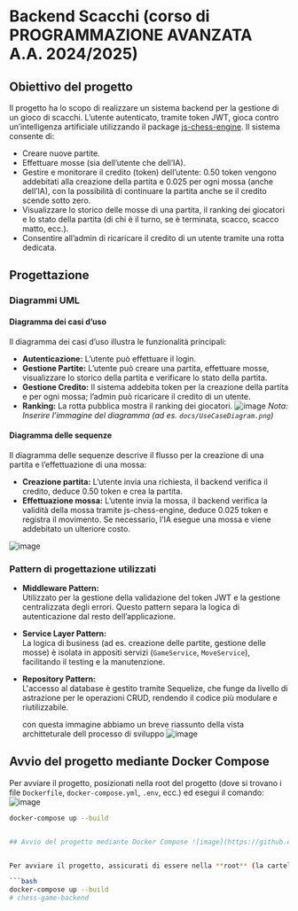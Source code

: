 # Backend Scacchi (corso di PROGRAMMAZIONE AVANZATA A.A. 2024/2025)

## Obiettivo del progetto

Il progetto ha lo scopo di realizzare un sistema backend per la gestione di un gioco di scacchi. L’utente autenticato, tramite token JWT, gioca contro un’intelligenza artificiale utilizzando il package [js-chess-engine](https://www.npmjs.com/package/js-chess-engine). Il sistema consente di:
- Creare nuove partite.
- Effettuare mosse (sia dell’utente che dell’IA).
- Gestire e monitorare il credito (token) dell’utente: 0.50 token vengono addebitati alla creazione della partita e 0.025 per ogni mossa (anche dell’IA), con la possibilità di continuare la partita anche se il credito scende sotto zero.
- Visualizzare lo storico delle mosse di una partita, il ranking dei giocatori e lo stato della partita (di chi è il turno, se è terminata, scacco, scacco matto, ecc.).
- Consentire all’admin di ricaricare il credito di un utente tramite una rotta dedicata.

## Progettazione

### Diagrammi UML

#### Diagramma dei casi d’uso
Il diagramma dei casi d’uso illustra le funzionalità principali:
- **Autenticazione:** L’utente può effettuare il login.
- **Gestione Partite:** L’utente può creare una partita, effettuare mosse, visualizzare lo storico della partita e verificare lo stato della partita.
- **Gestione Credito:** Il sistema addebita token per la creazione della partita e per ogni mossa; l’admin può ricaricare il credito di un utente.
- **Ranking:** La rotta pubblica mostra il ranking dei giocatori.
![image](https://github.com/user-attachments/assets/f2313c99-f31a-4872-9474-a4df4bbdf77b)
*Nota: Inserire l’immagine del diagramma (ad es. `docs/UseCaseDiagram.png`)*

#### Diagramma delle sequenze

Il diagramma delle sequenze descrive il flusso per la creazione di una partita e l’effettuazione di una mossa:
- **Creazione partita:** L’utente invia una richiesta, il backend verifica il credito, deduce 0.50 token e crea la partita.
- **Effettuazione mossa:** L’utente invia la mossa, il backend verifica la validità della mossa tramite js-chess-engine, deduce 0.025 token e registra il movimento. Se necessario, l’IA esegue una mossa e viene addebitato un ulteriore costo.

![image](https://github.com/user-attachments/assets/1fc46c46-444d-4395-a50d-ff4143e955c0)



### Pattern di progettazione utilizzati

- **Middleware Pattern:**  
  Utilizzato per la gestione della validazione del token JWT e la gestione centralizzata degli errori. Questo pattern separa la logica di autenticazione dal resto dell’applicazione.
  
- **Service Layer Pattern:**  
  La logica di business (ad es. creazione delle partite, gestione delle mosse) è isolata in appositi servizi (`GameService`, `MoveService`), facilitando il testing e la manutenzione.
  
- **Repository Pattern:**  
  L'accesso al database è gestito tramite Sequelize, che funge da livello di astrazione per le operazioni CRUD, rendendo il codice più modulare e riutilizzabile.


  con questa immagine abbiamo  un breve riassunto  della vista architteturale dell processo di sviluppo
  ![image](https://github.com/user-attachments/assets/97211e12-2183-4775-82ca-0020d9dc4a38)


## Avvio del progetto mediante Docker Compose

Per avviare il progetto, posizionati nella root del progetto (dove si trovano i file `Dockerfile`, `docker-compose.yml`, `.env`, ecc.) ed esegui il comando:
![image](https://github.com/user-attachments/assets/4162e622-3a72-4248-ba05-64ea097a9492)
```bash
docker-compose up --build


## Avvio del progetto mediante Docker Compose ![image](https://github.com/user-attachments/assets/560d49aa-a037-4b0f-8144-30692ff11d7d)


Per avviare il progetto, assicurati di essere nella **root** (la cartella principale del progetto contenente `Dockerfile`, `docker-compose.yml`, `.env`, ecc.) ed esegui:

```bash
docker-compose up --build
# chess-game-backend
 
